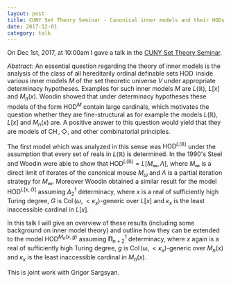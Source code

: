 ```yaml
---
layout: post
title: CUNY Set Theory Seminar - Canonical inner models and their HODs
date: 2017-12-01
category: talk
---
```


On Dec 1st, 2017, at 10:00am I gave a talk in the [CUNY
Set Theory Seminar](https://boolesrings.org/victoriagitman/cuny-logic-seminars/cuny-set-theory-seminar). 

*Abstract:* An essential question regarding the theory
of inner models is the analysis of the class of all hereditarily
ordinal definable sets $\operatorname{HOD}$ inside various inner
models $M$ of the set theoretic universe $V$ under appropriate
determinacy hypotheses. Examples for such inner models $M$ are
$L(\mathbb{R})$, $L[x]$ and $M_n(x)$. Woodin showed that under
determinacy hypotheses these models of the form $\operatorname{HOD}^M$
contain large cardinals, which motivates the question whether they are
fine-structural as for example the models $L(\mathbb{R})$, $L[x]$ and
$M_n(x)$ are. A positive answer to this question would yield that they
are models of $\operatorname{CH}, \Diamond$, and other combinatorial
principles. 

The first model which was analyzed in this sense was
$\operatorname{HOD}^{L(\mathbb{R})}$ under the assumption that every
set of reals in $L(\mathbb{R})$ is determined. In the 1990's Steel and
Woodin were able to show that $\operatorname{HOD}^{L(\mathbb{R})} =
L[M_\infty, \Lambda]$, where $M_\infty$ is a direct limit of iterates
of the canonical mouse $M_\omega$ and $\Lambda$ is a partial iteration
strategy for $M_\infty$. Moreover Woodin obtained a similar result for
the model $\operatorname{HOD}^{L[x,G]}$ assuming $\Delta^1_2$
determinacy, where $x$ is a real of sufficiently high Turing degree,
$G$ is $\operatorname{Col}(\omega, {<}\kappa_x)$-generic over $L[x]$
and $\kappa_x$ is the least inaccessible cardinal in $L[x]$. 

In this talk I will give an overview of these results (including some
background on inner model theory) and outline how they can be extended
to the model $\operatorname{HOD}^{M_n(x,g)}$ assuming
$\boldsymbol\Pi^1_{n+2}$ determinacy, where $x$ again is a real of
sufficiently high Turing degree, $g$ is $\operatorname{Col}(\omega,
{<}\kappa_x)$-generic over $M_n(x)$ and $\kappa_x$ is the least
inaccessible cardinal in $M_n(x)$. 

This is joint work with Grigor Sargsyan. 
